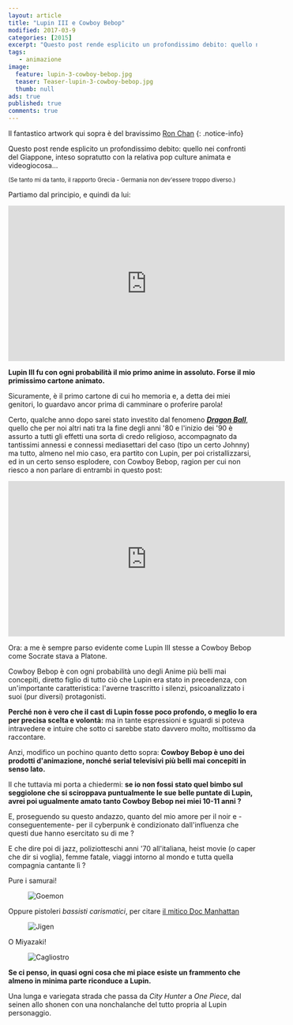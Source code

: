 ```yaml
---
layout: article
title: "Lupin III e Cowboy Bebop"
modified: 2017-03-9
categories: [2015]
excerpt: "Questo post rende esplicito un profondissimo debito: quello nei confronti del Giappone, inteso sopratutto con la relativa pop culture animata e videogiocosa..."
tags: 
   - animazione
image: 
  feature: lupin-3-cowboy-bebop.jpg
  teaser: Teaser-lupin-3-cowboy-bebop.jpg
  thumb: null
ads: true
published: true
comments: true
---
```


Il fantastico artwork qui sopra è del bravissimo [Ron Chan](http://www.ronchan.net/)
{: .notice-info}

Questo post rende esplicito un profondissimo debito: quello nei confronti del Giappone, inteso sopratutto con la relativa pop culture animata e videogiocosa...

<small>(Se tanto mi da tanto, il rapporto Grecia - Germania non dev'essere troppo diverso.)</small>

Partiamo dal principio, e quindi da lui:

<iframe width="560" height="315" src="https://www.youtube.com/embed/FRlDTREGFNM" frameborder="0" allowfullscreen></iframe>

**Lupin III fu con ogni probabilità il mio primo anime in assoluto. Forse il mio primissimo cartone animato.**

Sicuramente, è il primo cartone di cui ho memoria e, a detta dei miei genitori, lo guardavo ancor prima di camminare o proferire parola!

Certo, qualche anno dopo sarei stato investito dal fenomeno [_**Dragon Ball**_](http://xabacadabra.com/2013/dragon-ball-in-italia/), quello che per noi altri nati tra la fine degli anni '80 e l'inizio dei '90 è assurto a tutti gli effetti una sorta di credo religioso, accompagnato da tantissimi annessi e connessi mediasettari del caso (tipo un certo Johnny) ma tutto, almeno nel mio caso, era partito con Lupin, per poi cristallizzarsi, ed in un certo senso esplodere, con Cowboy Bebop, ragion per cui non riesco a non parlare di entrambi in questo post:

<iframe width="560" height="315" src="https://www.youtube.com/embed/Aw3fN3OPk3A" frameborder="0" allowfullscreen></iframe>

Ora: a me è sempre parso evidente come Lupin III stesse a Cowboy Bebop come Socrate stava a Platone.

Cowboy Bebop è con ogni probabilità uno degli Anime più belli mai concepiti, diretto figlio di tutto ciò che Lupin era stato in precedenza, con un'importante caratteristica: l'averne trascritto i silenzi, psicoanalizzato i suoi (pur diversi) protagonisti.

**Perché non è vero che il cast di Lupin fosse poco profondo, o meglio lo era per precisa scelta e volontà:** ma in tante espressioni e sguardi si poteva intravedere e intuire che sotto ci sarebbe stato davvero molto, moltissmo da raccontare.

Anzi, modifico un pochino quanto detto sopra: **Cowboy Bebop è uno dei prodotti d'animazione, nonché serial televisivi più belli mai concepiti in senso lato.**

Il che tuttavia mi porta a chiedermi: **se io non fossi stato quel bimbo sul seggiolone che si sciroppava puntualmente le sue belle puntate di Lupin, avrei poi ugualmente amato tanto Cowboy Bebop nei miei 10-11 anni ?**

E, proseguendo su questo andazzo, quanto del mio amore per il noir e -conseguentemente- per il cyberpunk è condizionato dall'influenza che questi due hanno esercitato su di me ?

E che dire poi di jazz, poliziotteschi anni '70 all'italiana, heist movie (o caper che dir si voglia), femme fatale, viaggi intorno al mondo e tutta quella compagnia cantante lì ?

Pure i samurai!

<figure>
	<img src='http://2.bp.blogspot.com/-sHaVrwWkH-g/VeVy2uuR3wI/AAAAAAAAMXQ/O670q2hRsaU/s1600/goemon.jpg' alt='Goemon'>
</figure>

Oppure pistoleri _bassisti carismatici_, per citare [il mitico Doc Manhattan](http://docmanhattan.blogspot.it/2014/01/i-10-piu-grandi-bassisti-carismatici-di-sempre.html)

<figure>
	<img src='http://4.bp.blogspot.com/-bkOclJS-23k/VeVzNTRt5PI/AAAAAAAAMXY/9JLtv5GHyhg/s1600/Jigen_4969.jpg' alt='Jigen'>
</figure>

O Miyazaki!

<figure>
	<img src='http://pad.mymovies.it/filmclub/2007/06/028/locandina.jpg' alt='Cagliostro'>
</figure>

**Se ci penso, in quasi ogni cosa che mi piace esiste un frammento che almeno in minima parte riconduce a Lupin.**

Una lunga e variegata strada che passa da _City Hunter_ a _One Piece_, dal seinen allo shonen con una nonchalanche del tutto propria al Lupin personaggio.